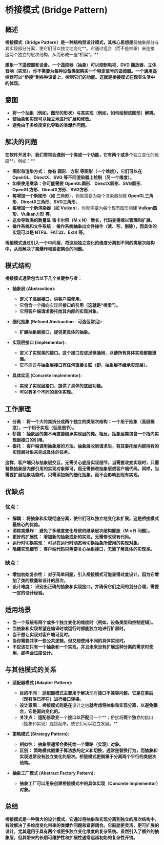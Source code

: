 # 桥接模式 (Bridge Pattern)

## 概述

**桥接模式（Bridge Pattern）是一种结构型设计模式，其核心思想是**将抽象部分与其实现部分分离，使它们可以独立地变化**。它通过组合（而不是继承）来连接这两个独立的层次结构，从而形成一座“桥梁”。**

 **想象一下遥控器和设备。一个遥控器（抽象）可以控制电视、DVD 播放器、立体音响（实现）。你不需要为每种设备类型购买一个特定型号的遥控器。一个通用遥控器可以“桥接”到各种设备上，控制它们的功能。这就是桥接模式在现实生活中的体现。**

## 意图

* **将一个抽象（例如，图形的形状）与其实现（例如，如何绘制该图形）解耦。**
* **使抽象和实现可以独立地进行扩展和修改。**
* **避免由于多维度变化导致的类爆炸问题。**

## 解决的问题

 **在软件开发中，我们常常会遇到一个类或一个功能，它有两个或多个**独立变化的维度**。例如：**

* **图形和渲染方式：** **你有** **圆形**、**方形** **等图形（一个维度），它们可以在** **OpenGL**、**DirectX**、**SVG** **等不同渲染器上绘制（另一个维度）。**
* **如果使用继承：你可能需要** **OpenGL圆形**、**DirectX圆形**、**SVG圆形**、**OpenGL方形**、**DirectX方形**、**SVG方形**……
* **每增加一个新图形（如** **三角形**），你就需要为每个渲染器创建 **OpenGL三角形**、**DirectX三角形**、**SVG三角形**。
* **每增加一个新渲染器（如** **Vulkan**），你就需要为每个现有图形创建 **Vulkan圆形**、**Vulkan方形** **等。**
* **这会导致类的数量呈** **笛卡尔积（M x N）** **增长，代码变得难以管理和扩展。**
* **操作系统和文件系统：** **操作系统抽象出文件操作（读、写、删除），而具体的实现可以是 NTFS、FAT32、Ext4 等。**

**桥接模式通过引入一个中间层，将这些独立变化的维度分离到不同的类层次结构中，从而解决了类爆炸和紧密耦合的问题。**

## 模式结构

**桥接模式通常包含以下几个关键参与者：**

* **抽象层 (Abstraction):**

  * **定义了高层接口，供客户端使用。**
  * **它包含一个指向**实现层**接口的引用（这就是“桥梁”）。**
  * **它将客户端请求委托给其内部的实现对象。**
* **细化抽象 (Refined Abstraction - 可选但常见):**

  * **扩展抽象层接口，提供更具体的抽象。**
* **实现层接口 (Implementor):**

  * **定义了实现类的接口。这个接口应该足够通用，以便所有具体实现都能遵循。**
  * **它**不应该**与抽象层接口有任何直接关联（即，抽象层不继承实现层）。**
* **具体实现 (Concrete Implementor):**

  * **实现了实现层接口，提供了具体的底层功能。**
  * **可以有多个不同的具体实现。**

## 工作原理

* **分离：** **将一个大的类拆分成两个独立的类层次结构：一个用于抽象（高层概念），一个用于实现（低层细节）。**
* **桥接：** **抽象层的类不再直接继承实现层的类。相反，抽象层类包含一个指向实现层接口的引用。**
* **委托：** **客户端调用抽象层的方法。抽象层收到请求后，将其委托给内部持有的实现层对象来完成具体的任务。**

**这样，客户端只与抽象层交互，无需关心底层实现细节。当需要改变实现时，只需替换抽象层内部引用的实现对象即可，而无需修改抽象层或客户端代码。同样，当需要扩展抽象功能时，只需添加新的细化抽象，而不会影响到现有实现。**

## 优缺点

### 优点：

* **解耦：** **将抽象和实现彻底分离，使它们可以独立地变化和扩展。这是桥接模式最核心的优势。**
* **消除类爆炸：** **避免了多维度变化导致的继承层次结构膨胀（M x N 问题）。**
* **更好的扩展性：** **增加新的抽象或新的实现，无需修改现有代码。**
* **运行时切换实现：** **可以在运行时动态地切换抽象所使用的实现对象。**
* **隐藏实现细节：** **客户端代码只需要关心抽象接口，无需了解具体的实现类。**

### 缺点：

* **增加初始复杂性：** **对于简单问题，引入桥接模式可能显得过度设计，因为它增加了类的数量和设计的层次。**
* **设计难度：** **识别出正确的抽象和实现接口，并确保它们之间的划分合理，需要一定的设计经验。**

## 适用场景

* **当一个系统有两个或多个独立变化的维度时（例如，设备类型和控制逻辑）。**
* **当抽象和实现希望在编译时或运行时都能独立地进行扩展时。**
* **当不想让实现对客户端可见时。**
* **当你需要共享一些公共逻辑，但又想使用不同的具体实现时。**
* **不应该在只有一个抽象和一个实现，并且未来没有扩展这种分离的需求时使用，那样会过度设计。**

## 与其他模式的关系

* **适配器模式 (Adapter Pattern):**

  * **目的不同：** **适配器模式主要用于解决**现有**接口不兼容问题，它是在事后（现有类已存在）进行接口转换。**
  * **设计意图：** **桥接模式则是在**设计之初**就考虑将抽象和实现分离，以避免耦合，它是面向变化的。**
  * **关注点：** **适配器改变**一个**接口以匹配**另一个**；桥接将**两个独立**的接口（抽象和实现）连接起来，使它们可以独立发展。**
* **策略模式 (Strategy Pattern):**

  * **相似性：** **抽象层通常会委托给一个策略（实现）对象。**
  * **区别：** **策略模式侧重于算法族的定义和切换，通常是替换行为，而抽象和实现通常没有独立变化的层次。桥接模式更侧重于分离两个平行的类层次结构。**
* **抽象工厂模式 (Abstract Factory Pattern):**

  * **抽象工厂可以用来创建桥接模式中的具体实现（Concrete Implementor）对象。**

## 总结

**桥接模式是一种强大的设计模式，它通过将抽象和实现分离到独立的层次结构中，有效解决了多维度变化带来的类爆炸问题和紧密耦合。它鼓励更灵活、更可扩展的设计，尤其适用于具有两个或更多独立变化维度的复杂系统。虽然引入了额外的抽象层，但其带来的长期可维护性和扩展性通常远超初始的复杂性开销。**
